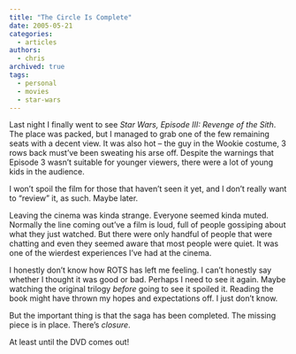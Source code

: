 ```yaml
---
title: "The Circle Is Complete"
date: 2005-05-21
categories:
  - articles
authors:
  - chris
archived: true
tags:
  - personal
  - movies
  - star-wars
---
```


Last night I finally went to see _Star Wars, Episode III: Revenge of the Sith_. The place was packed, but I managed to grab one of the few remaining seats with a decent view. It was also hot – the guy in the Wookie costume, 3 rows back must’ve been sweating his arse off. Despite the warnings that Episode 3 wasn’t suitable for younger viewers, there were a lot of young kids in the audience.

I won’t spoil the film for those that haven’t seen it yet, and I don’t really want to “review” it, as such. Maybe later.

Leaving the cinema was kinda strange. Everyone seemed kinda muted. Normally the line coming out’ve a film is loud, full of people gossiping about what they just watched. But there were only handful of people that were chatting and even they seemed aware that most people were quiet. It was one of the wierdest experiences I’ve had at the cinema.

I honestly don’t know how ROTS has left me feeling. I can’t honestly say whether I thought it was good or bad. Perhaps I need to see it again. Maybe watching the original trilogy _before_ going to see it spoiled it. Reading the book might have thrown my hopes and expectations off. I just don’t know.

But the important thing is that the saga has been completed. The missing piece is in place. There’s _closure_.

At least until the DVD comes out!

